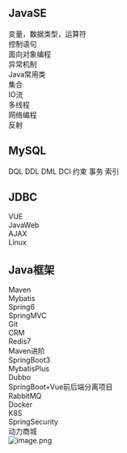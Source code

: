## JavaSE
变量，数据类型，运算符<br />控制语句<br />面向对象编程<br />异常机制<br />Java常用类<br />集合<br />IO流<br />多线程<br />网络编程<br />反射
## MySQL
DQL DDL DML DCl 约束 事务 索引
## JDBC
VUE<br />JavaWeb<br />AJAX<br />Linux
## Java框架
Maven<br />Mybatis<br />Spring6<br />SpringMVC<br />Git<br />CRM<br />Redis7<br />Maven进阶<br />SpringBoot3<br />MybatisPlus<br />Dubbo<br />SpringBoot+Vue前后端分离项目<br />RabbitMQ <br />Docker<br />K8S<br />SpringSecurity<br />动力商城<br />![image.png](https://cdn.nlark.com/yuque/0/2024/png/29688613/1710664242235-0fbb41e2-2920-4abf-9731-d055cac4e87d.png#averageHue=%2332302e&clientId=u8bc8de53-f351-4&from=paste&height=57&id=u63623ac1&originHeight=71&originWidth=354&originalType=binary&ratio=1.2395833730697632&rotation=0&showTitle=false&size=9631&status=done&style=none&taskId=ufbb68fc3-7988-42da-a681-610cd21bd10&title=&width=285.5798227781465)

